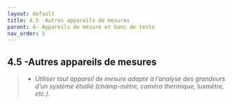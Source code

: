 ```yaml
---
layout: default
title: 4.5 -Autres appareils de mesures
parent: 4- Appareils de mesure et banc de tests
nav_order: 5
---
```


## 4.5 -Autres appareils de mesures

> - *Utiliser tout appareil de mesure adapté à l’analyse des grandeurs d’un système étudié (champ-mètre, caméra thermique, luxmètre, etc.).*
